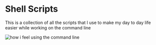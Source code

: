 Shell Scripts
====

This is a collection of all the scripts that I use to make my day to day life easier while working on the command line


![how i feel using the command line](https://media.giphy.com/media/l1J3z59i2bj3M6sEM/giphy.gif)
